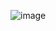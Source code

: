 
![image](https://github.com/prashantjagtap2909/CS50/assets/93985255/9c867cc8-2cdc-471d-a67a-67c9882ec888)
